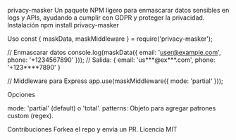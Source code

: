privacy-masker
Un paquete NPM ligero para enmascarar datos sensibles en logs y APIs, ayudando a cumplir con GDPR y proteger la privacidad.
Instalación
npm install privacy-masker

Uso
const { maskData, maskMiddleware } = require('privacy-masker');

// Enmascarar datos
console.log(maskData({ email: 'user@example.com', phone: '+1234567890' }));
// Salida: { email: 'us***@ex***.com', phone: '+123****7890' }

// Middleware para Express
app.use(maskMiddleware({ mode: 'partial' }));

Opciones

mode: 'partial' (default) o 'total'.
patterns: Objeto para agregar patrones custom (regex).

Contribuciones
Forkea el repo y envía un PR.
Licencia
MIT